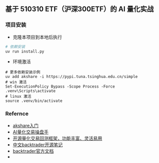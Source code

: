 ## 基于 510310 ETF（沪深300ETF）的 AI 量化实战

### 项目安装

- 克隆本项目到本地后执行

```python
# 依赖安装
uv run install.py
```

- 环境激活
```shell
# 更多依赖安装示例
uv add akshare -i https://pypi.tuna.tsinghua.edu.cn/simple
# win 激活
Set-ExecutionPolicy Bypass -Scope Process -Force
.venv\Scripts\activate
# linux 激活
source .venv/bin/activate
```

### Refernce

- [akshare入门](https://akshare.akfamily.xyz/introduction.html)
- [AI量化交易操盘手](https://github.com/aceliuchanghong/ai_quant_trade)
- [开源量化交易回测框架，功能丰富、灵活易用](https://github.com/aceliuchanghong/backtrader)
- [中文backtrader开源笔记](https://github.com/aceliuchanghong/learn_backtrader)
- [backtrader官方文档](https://www.backtrader.com/home/helloalgotrading/)
- 